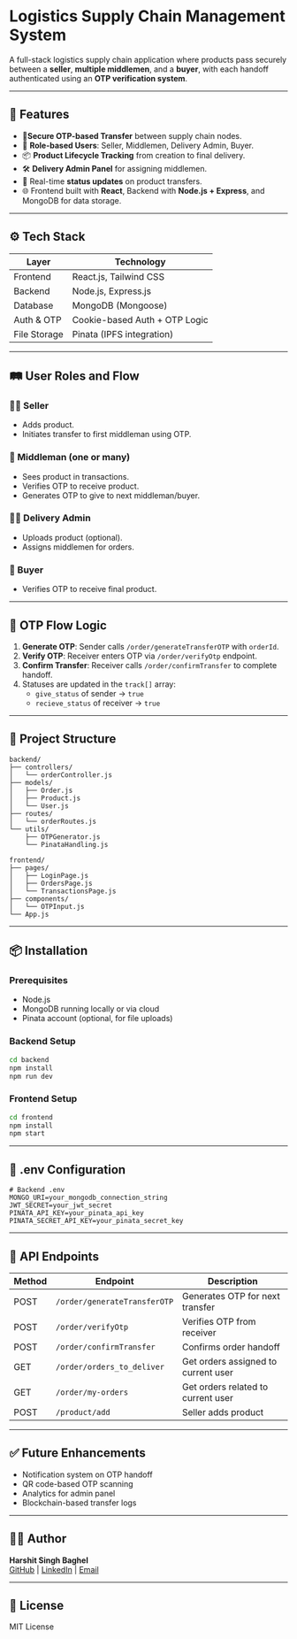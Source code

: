 
#  Logistics Supply Chain Management System

A full-stack logistics supply chain application where products pass securely between a **seller**, **multiple middlemen**, and a **buyer**, with each handoff authenticated using an **OTP verification system**.

---

## 📌 Features

- 🔐**Secure OTP-based Transfer** between supply chain nodes.
- 👥 **Role-based Users**: Seller, Middlemen, Delivery Admin, Buyer.
- 📦 **Product Lifecycle Tracking** from creation to final delivery.
- 🛠️ **Delivery Admin Panel** for assigning middlemen.
- 🔄 Real-time **status updates** on product transfers.
- 🌐 Frontend built with **React**, Backend with **Node.js + Express**, and MongoDB for data storage.

---

## ⚙️ Tech Stack

| Layer         | Technology              |
|---------------|--------------------------|
| Frontend      | React.js, Tailwind CSS   |
| Backend       | Node.js, Express.js      |
| Database      | MongoDB (Mongoose)       |
| Auth & OTP    | Cookie-based Auth + OTP Logic |
| File Storage  | Pinata (IPFS integration) |

---

## 🛤️ User Roles and Flow

### 👨‍💼 Seller
- Adds product.
- Initiates transfer to first middleman using OTP.

### 🚛 Middleman (one or many)
- Sees product in transactions.
- Verifies OTP to receive product.
- Generates OTP to give to next middleman/buyer.

### 🧑‍💼 Delivery Admin
- Uploads product (optional).
- Assigns middlemen for orders.

### 🧍 Buyer
- Verifies OTP to receive final product.

---

## 🔐 OTP Flow Logic

1. **Generate OTP**: Sender calls `/order/generateTransferOTP` with `orderId`.
2. **Verify OTP**: Receiver enters OTP via `/order/verifyOtp` endpoint.
3. **Confirm Transfer**: Receiver calls `/order/confirmTransfer` to complete handoff.
4. Statuses are updated in the `track[]` array:
   - `give_status` of sender → `true`
   - `recieve_status` of receiver → `true`

---

## 📁 Project Structure

```
backend/
├── controllers/
│   └── orderController.js
├── models/
│   ├── Order.js
│   ├── Product.js
│   └── User.js
├── routes/
│   └── orderRoutes.js
└── utils/
    ├── OTPGenerator.js
    └── PinataHandling.js

frontend/
├── pages/
│   ├── LoginPage.js
│   ├── OrdersPage.js
│   └── TransactionsPage.js
├── components/
│   └── OTPInput.js
└── App.js
```

---

## 📦 Installation

### Prerequisites
- Node.js
- MongoDB running locally or via cloud
- Pinata account (optional, for file uploads)

### Backend Setup

```bash
cd backend
npm install
npm run dev
```

### Frontend Setup

```bash
cd frontend
npm install
npm start
```

---

## 🔑 .env Configuration

```env
# Backend .env
MONGO_URI=your_mongodb_connection_string
JWT_SECRET=your_jwt_secret
PINATA_API_KEY=your_pinata_api_key
PINATA_SECRET_API_KEY=your_pinata_secret_key
```

---

## 🧪 API Endpoints

| Method | Endpoint                         | Description                         |
|--------|----------------------------------|-------------------------------------|
| POST   | `/order/generateTransferOTP`     | Generates OTP for next transfer     |
| POST   | `/order/verifyOtp`               | Verifies OTP from receiver          |
| POST   | `/order/confirmTransfer`         | Confirms order handoff              |
| GET    | `/order/orders_to_deliver`       | Get orders assigned to current user |
| GET    | `/order/my-orders`               | Get orders related to current user  |
| POST   | `/product/add`                   | Seller adds product                 |

---

## ✅ Future Enhancements

- Notification system on OTP handoff
- QR code-based OTP scanning
- Analytics for admin panel
- Blockchain-based transfer logs

---

## 👨‍💻 Author

**Harshit Singh Baghel**  
[GitHub](https://github.com/) | [LinkedIn](https://linkedin.com/) | [Email](mailto:your.email@example.com)

---

## 📄 License

MIT License
